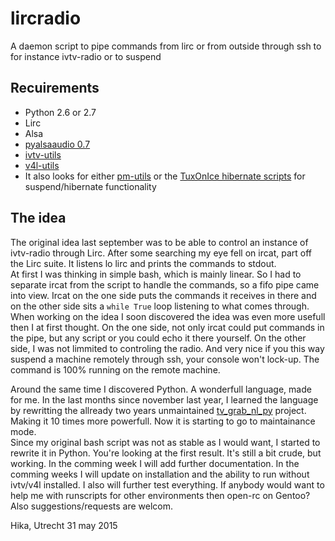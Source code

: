 # lircradio
A daemon script to pipe commands from lirc or from outside through ssh to for instance ivtv-radio or to suspend

## Recuirements

 * Python 2.6 or 2.7
 * Lirc
 * Alsa
 * [pyalsaaudio 0.7](http://sourceforge.net/projects/pyalsaaudio/)
 * [ivtv-utils](http://www.ivtvdriver.org/)
 * [v4l-utils](http://git.linuxtv.org/v4l-utils.git)
 * It also looks for either [pm-utils](http://pm-utils.freedesktop.org/) or the [TuxOnIce hibernate scripts](http://www.tuxonice.net/) for suspend/hibernate functionality 

## The idea

The original idea last september was to be able to control an instance of ivtv-radio through Lirc. After some searching my eye fell on ircat, part off the Lirc suite. It listens lo lirc and prints the commands to stdout.  
At first I was thinking in simple bash, which is mainly linear. So I had to separate ircat from the script to handle the commands, so a fifo pipe came into view. Ircat on the one side puts the commands it receives in there and on the other side sits a `while True` loop listening to what comes through.
When working on the idea I soon discovered the idea was even more usefull then I at first thought. On the one side, not only ircat could put commands in the pipe, but any script or you could echo it there yourself. On the other side, I was not limmited to controling the radio. And very nice if you this way suspend a machine remotely through ssh, your console won't lock-up. The command is 100% running on the remote machine.  

Around the same time I discovered Python. A wonderfull language, made for me. In the last months since november last year, I learned the language by rewritting the allready two years unmaintained [tv_grab_nl_py](https://github.com/tvgrabbers/tvgrabnlpy) project. Making it 10 times more powerfull. Now it is starting to go to maintainance mode.  
Since my original bash script was not as stable as I would want, I started to rewrite it in Python. You're looking at the first result. It's still a bit crude, but working. In the comming week I will add further documentation. In the comming weeks I will update on installation and the ability to run without ivtv/v4l installed. I also will further test everything. If anybody would want to help me with runscripts for other environments then open-rc on Gentoo? Also suggestions/requests are welcom.

Hika, Utrecht 31 may 2015


